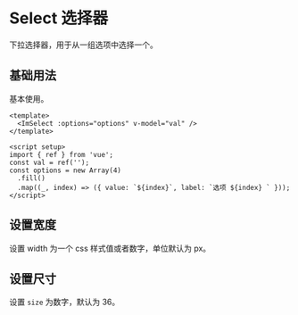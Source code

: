 # Select 选择器

下拉选择器，用于从一组选项中选择一个。

## 基础用法

基本使用。

<script setup >
import { ref } from 'vue'
const val = ref('')
const options = new Array(4).fill().map((_, index) => ({ value: `${index}`, label: `选项 ${index} ` }))
</script>

<ImSelect :options="options" v-model="val" />

```vue
<template>
  <ImSelect :options="options" v-model="val" />
</template>

<script setup>
import { ref } from 'vue';
const val = ref('');
const options = new Array(4)
  .fill()
  .map((_, index) => ({ value: `${index}`, label: `选项 ${index} ` }));
</script>
```

## 设置宽度

设置 width 为一个 css 样式值或者数字，单位默认为 px。

<ImSelect :options="options" v-model="val" width="200" />

## 设置尺寸

设置 `size` 为数字，默认为 36。
<ImSelect :options="options" v-model="val" size="28" />
